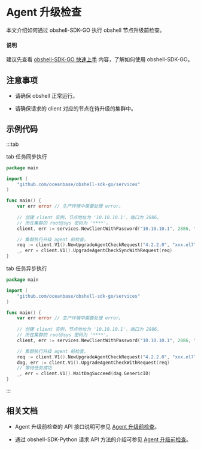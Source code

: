 # Agent 升级检查

本文介绍如何通过 obshell-SDK-GO 执行 obshell 节点升级前检查。

<main id="notice" type='explain'>
  <h4>说明</h4>
  <p>建议先查看 <a href='100.quickstart-of-go.md'>obshell-SDK-GO 快速上手</a> 内容，了解如何使用 obshell-SDK-GO。</p>
</main>

## 注意事项

* 请确保 obshell 正常运行。

* 请确保请求的 client 对应的节点在待升级的集群中。

## 示例代码

:::tab

tab 任务同步执行

```go
package main

import (
    "github.com/oceanbase/obshell-sdk-go/services"
)

func main() {
    var err error // 生产环境中需要处理 error。
    
    // 创建 client 实例，节点地址为 '10.10.10.1'，端口为 2886。
    // 所在集群的 root@sys 密码为 '****'。
    client, err := services.NewClientWithPassword("10.10.10.1", 2886, "***")

    // 集群执行升级 agent 前检查。
    req := client.V1().NewUpgradeAgentCheckRequest("4.2.2.0", "xxx.el7")
    _, err = client.V1().UpgradeAgentCheckSyncWithRequest(req)
}
```

tab 任务异步执行

```go
package main

import (
    "github.com/oceanbase/obshell-sdk-go/services"
)

func main() {
    var err error // 生产环境中需要处理 error。
    
    // 创建 client 实例，节点地址为 '10.10.10.1'，端口为 2886。
    // 所在集群的 root@sys 密码为 '****'。
    client, err := services.NewClientWithPassword("10.10.10.1", 2886, "***")

    // 集群执行升级 agent 前检查。
    req := client.V1().NewUpgradeAgentCheckRequest("4.2.2.0", "xxx.el7")
    dag, err := client.V1().UpgradeAgentCheckWithRequest(req)
    // 等待任务成功
    _, err = client.V1().WaitDagSucceed(dag.GenericID)
}
```

:::

## 相关文档

* Agent 升级前检查的 API 接口说明可参见 [Agent 升级前检查](../../400.obshell-api-reference/1000.agent-upgrade-check.md)。

* 通过 obshell-SDK-Python 请求 API 方法的介绍可参见 [Agent 升级前检查](../100.python/1000.agent-upgrade-check-of-python.md)。
